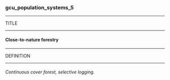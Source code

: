 ### gcu_population_systems_5



------
TITLE

------

#### Close-to-nature forestry



------
DEFINITION

------

###### Continuous cover forest, selective logging.
